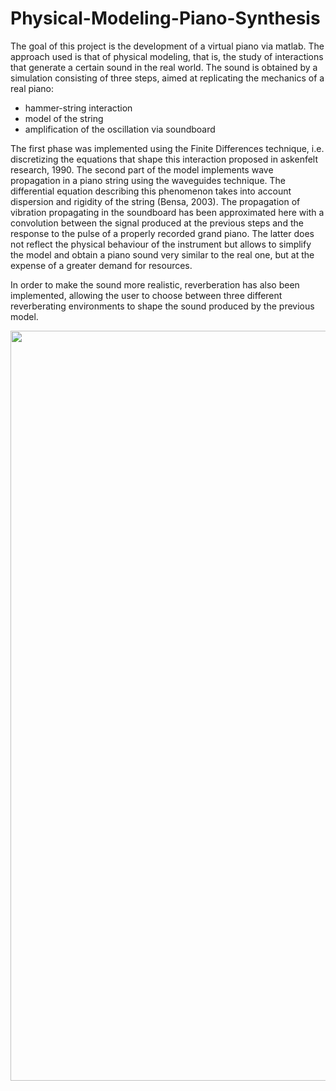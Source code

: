 # Physical-Modeling-Piano-Synthesis

The goal of this project is the development of a virtual piano via matlab.
The approach used is that of physical modeling, that is, the study of interactions that generate a certain sound in the real world.
The sound is obtained by a simulation consisting of three steps, aimed at replicating the mechanics of a real piano:
* hammer-string interaction
* model of the string
* amplification of the oscillation via soundboard

The first phase was implemented using the Finite Differences technique, i.e. discretizing the equations that shape this interaction proposed in askenfelt research, 1990.
The second part of the model implements wave propagation in a piano string using the waveguides technique.  The differential equation describing this phenomenon takes into account dispersion and rigidity of the string (Bensa, 2003).
The propagation of vibration propagating in the soundboard has been approximated here with a convolution between the signal produced at the previous steps and the response to the pulse of a properly recorded grand piano. The latter does not reflect the physical behaviour of the instrument but allows to simplify the model and obtain a piano sound very similar to the real one, but at the expense of a greater demand for resources.

In order to make the sound more realistic, reverberation has also been implemented, allowing the user to choose between three different reverberating environments to shape the sound produced by the previous model.


<p align="center">
<img src="" alt="keyboard" width="1200"/>
</p>
